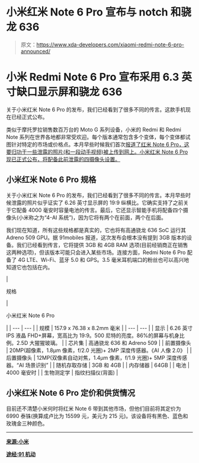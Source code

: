 # 小米红米 Note 6 Pro 宣布与 notch 和骁龙 636

> 原文：<https://www.xda-developers.com/xiaomi-redmi-note-6-pro-announced/>

# 小米 Redmi Note 6 Pro 宣布采用 6.3 英寸缺口显示屏和骁龙 636

关于小米红米 Note 6 Pro 的发布，我们已经看到了很多不同的传言。这款手机现在已经正式公布。

类似于摩托罗拉销售数百万台的 Moto G 系列设备，小米的 Redmi 和 Redmi Note 系列在世界各地都非常受欢迎。每个版本通常包含多个变体，每个变体都试图针对特定的市场或价格点。本月早些时候我们首次[报道了红米 Note 6 Pro，这要归功于一些泄露的照片(和一段动手视频)被上传到网上。小米红米 Note 6 Pro 现已正式公布，将配备此前泄露的四摄像头设置。](https://www.xda-developers.com/xiaomi-redmi-note-6-pro-leak-four-cameras-display-notch/)

## 小米红米 Note 6 Pro 规格

关于小米红米 Note 6 Pro 的发布，我们已经看到了很多不同的传言。本月早些时候泄露的照片似乎证实了 6.26 英寸显示屏的 19:9 纵横比。它确实支持了之前关于它配备 4000 毫安时容量电池的传言。最后，它还显示智能手机将配备四个摄像头(小米称之为“4-AI 系统”)，因为它将有两个在前面，两个在后面。

我们现在知道，所有这些规格都是真实的，它也将有高通骁龙 636 SoC 运行其 Adreno 509 GPU。据 91mobiles 报道，这次发布会根本没有提到 3GB 版本的设备。我们已经看到传言，它将提供 3GB 和 4GB RAM 选项(目前经销商正在销售这两种选项)，但该版本可能只会进入某些市场。连接方面，Redmi Note 6 Pro 配备了 4G LTE、Wi-Fi、蓝牙 5.0 和 GPS。3.5 毫米耳机端口的粉丝也可以高兴地知道它也包括在内。

| 

规格

 | 

小米红米 Note 6 Pro

 |
| --- | --- |
| 规模 | 157.9 x 76.38 x 8.2mm 毫米 |
| --- | --- |
| 显示 | 6.26 英寸 IPS 液晶 FHD+屏幕，宽高比为 19:9。500 尼特的亮度。86%的屏幕与机身比例。2.5D 大猩猩玻璃。 |
| 芯片集 | 高通骁龙 636 和 Adreno 509 |
| 前置摄像头 | 20MP(超像素，1.8μm 像素，f/2.0 光圈)+ 2MP 深度传感器。《AI 人像 2.0》 |
| 后置摄像头 | 12MP(双像素自动对焦，1.4μm 像素，f/1.9 光圈)+ 5MP 深度传感器。“AI 场景识别” |
| 随机存取存储 | 3GB 和 4GB |
| 内存储器 | 64GB |
| 电池 | 4000 毫安时 |
| 生物测定学 | 指纹扫描仪(背面) |

## 小米红米 Note 6 Pro 定价和供货情况

目前还不清楚小米何时将红米 Note 6 带到其他市场，但他们目前将其定价为 6990 泰铢(换算成卢比为 15599 元，美元为 215 元)。该设备将有黑色、蓝色和玫瑰金三种颜色。

* * *

[**来源:小米**](https://c.mi.com/thread-1612588-1-0.html)

[**途经:91 机动**](https://hub.91mobiles.com/xiaomi-redmi-note-6-pro-launched-price-features-specifications/)